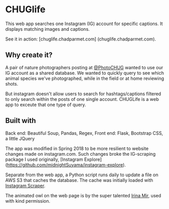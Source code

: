 # CHUGlife

This web app searches one Instagram (IG) account for specific captions. It displays matching images and captions.

See it in action: [chuglife.chadparmet.com] (chuglife.chadparmet.com).

## Why create it?
A pair of nature photographers posting at [@PhotoCHUG](https://www.instagram.com/photochug) wanted to use our IG account as a shared database. We wanted to quickly query to see which animal species we've photographed, while in the field or at home reviewing shots.

But instagram doesn't allow users to search for hashtags/captions filtered to only search within the posts of one single account. CHUGLife is a web app to exceute that one type of query.

## Built with
Back end: Beautiful Soup, Pandas, Regex,
Front end: Flask, Bootstrap CSS, a little JQuery

The app was modified in Spring 2018 to be more resilient to website changes made on instagram.com. Such changes broke the IG-scraping package I used originally, [Instagram Explore] (https://github.com/midnightSuyama/instagram-explore).

Separate from the web app, a Python script runs daily to update a file on AWS S3 that caches the database. The cache was initially loaded with [Instagram Scraper](https://github.com/rarcega/instagram-scraper).

The animated owl on the web page is by the super talented [Irina Mir](https://dribbble.com/shots/3053961-Owl-head-spin), used with kind permission.